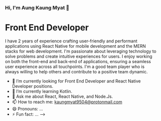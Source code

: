 ### Hi, I'm Aung Kaung Myat 👋
# Front End Developer

I have 2 years of experience crafting user-friendly and performant applications using React Native for mobile development and the MERN stacks for web development.  I'm passionate about leveraging technology to solve problems and create intuitive experiences for users.  I enjoy working on both the front-end and back-end of applications, ensuring a seamless user experience across all touchpoints.  I'm a good team player who is always willing to help others and contribute to a positive team dynamic.

- 🔭 I’m currently looking for Front End Developer and React Native Developer positions.
- 🌱 I’m currently learning Kotlin.
- 💬 Ask me about React, React Native, and Node.Js.
- 📫 How to reach me: kaungmyat9504@protonmail.com
- 😄 Pronouns: ...
- ⚡ Fun fact: ...
-->
